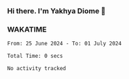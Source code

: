 ### Hi there. I'm Yakhya Diome 👋

### WAKATIME
<!--START_SECTION:waka-->

```txt
From: 25 June 2024 - To: 01 July 2024

Total Time: 0 secs

No activity tracked
```

<!--END_SECTION:waka-->

